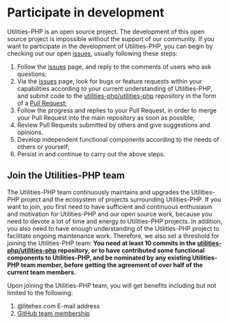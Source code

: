 # Participate in development

Utilities-PHP is an open source project. The development of this open source project is impossible without the support of our community. If you want to participate in the development of Utilities-PHP, you can begin by checking out our open [issues](https://github.com/utilities-php/utilities-php/issues?page=2&q=is%3Aissue+is%3Aopen), usually following these steps:

1. Follow the [issues](https://github.com/utilities-php/utilities-php/issues?page=2&q=is%3Aissue+is%3Aopen) page, and reply to the comments of users who ask questions;
2. Via the [issues](https://github.com/utilities-php/utilities-php/issues?page=2&q=is%3Aissue+is%3Aopen) page, look for bugs or feature requests within your capabilities according to your current understanding of Utilities-PHP, and submit code to the [utilities-php/utilities-php](https://github.com/utilities-php/utilities-php) repository in the form of a [Pull Request](https://github.com/utilities-php/utilities-php/pulls);
3. Follow the progress and replies to your Pull Request, in order to merge your Pull Request into the main repository as soon as possible;
4. Review Pull Requests submitted by others and give suggestions and opinions.
5. Develop independent functional components according to the needs of others or yourself;
6. Persist in and continue to carry out the above steps.

## Join the Utilities-PHP team

The Utilities-PHP team continuously maintains and upgrades the Utilities-PHP project and the ecosystem of projects surrounding Utilities-PHP. If you want to join, you first need to have sufficient and continuous enthusiasm and motivation for Utilities-PHP and our open source work, because you need to devote a lot of time and energy to Utilities-PHP projects. In addition, you also need to have enough understanding of the Utilities-PHP project to facilitate ongoing maintenance work. Therefore, we also set a threshold for joining the Utilities-PHP team: **You need at least 10 commits in the [utilities-php/utilities-php](https://github.com/utilities-php/utilities-php) repository, or to have contributed some functional components to Utilities-PHP, and be nominated by any existing Utilities-PHP team member, before getting the agreement of over half of the current team members.**

Upon joining the Utilities-PHP team, you will get benefits including but not limited to the following:
1. @litehex.com E-mail address
2. [GitHub team membership](https://github.com/orgs/utilities-php/people)